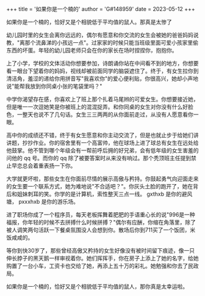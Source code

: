 +++
title = '如果你是一个楠的'
author = 'G#148959'
date = 2023-05-12
+++

如果你是一个楠的，恰好又是个相貌低于平均值的鼠人。那真是太惨了

幼儿园时里的女生会离你远远的，偶尔有愿意和你交流的女生会被她的爸爸妈妈说教，"离那个流鼻涕的小孩远一点"。过家家的时候只能当班级里面可爱小孩家里偷东西的坏蛋。年轻的幼儿园老师只会在你的家长在场时捏捏你，抱抱你。

上了小学，学校的文体活动你想要参加，诗朗诵你站在中间看不到的地方，你想要看一眼台下望着你的妈妈，视线却被前面同学的脑袋遮住了。终于，有女生拉你到清洁角，羞涩的递给你用拼音写"我喜欢你"的爱心便利贴，你很高兴，她却小声地说"能帮我放到你同桌小张的笔袋里吗？"

中学你渴望存在感，你喜欢上了班上那个扎着马尾辫的可爱女生。你想要接近她，但是唯一一次逗她笑是你被班上的混混捉弄。和你同桌的女生对你没有什么好脸色，一整天也说不了几句话。女生三三两两的从你面前走过，从没有人愿意看你一眼。

高中你的成绩还不错，终于有女生愿意和你主动交流了，但是也就止步于给她们讲讲题，抄抄作业。你的宿舍里有一个高富帅，他在球场上进了球总有女生在远处给他鼓掌。他不管到哪个年级会有一帮前呼后拥的好兄弟，会有低年级的女生害羞的问他的 qq 号。而你的 qq 除了被要答案时从来没有响过。那个秃顶班主任提到禁止早恋总会着重表扬一下你。

大学就更坏啦，那些女生在你面前尽情的展示高傲与矜持。你鼓起勇气向迎面走来的女生要一个联系方式，她为难地说"不合适吧？"。你灰头土脸的跑开了，她在背后和姐妹刺耳的笑。你学的是计算机，索性整天三点一线。 gxthxb 是你的避风塘， pxxxhxb 是你的游乐场。

进了职场你成了一个程序员，每天老板挥舞着肥肥的手语重心长的说"996是一种福报，你年轻的时候不去拼搏什么时候拼搏？"偶尔有应酬，你缩在角落里，除了被人调笑两句活跃一下餐桌氛围没人会想到你。散场后你到711买了一个饭团，米饭咸咸的。

等你到快30岁了，那些曾经高傲又矜持的女生好像没有被时间留下痕迹，像一只伸长脖子的黑天鹅一样审视着你。她们挥挥手，你在房子上添上了她的名字，给她购置了一台小车，工资卡也交给了她，再添上五十万的彩礼。她勉强和你去了民政局。

如果你是一个楠的，恰好又是个相貌低于平均值的鼠人，那你真是太幸运啦。